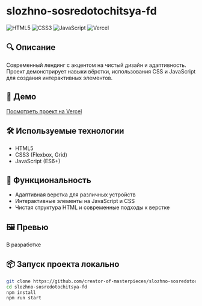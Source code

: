 # slozhno-sosredotochitsya-fd

![HTML5](https://img.shields.io/badge/HTML5-E34F26?style=flat&logo=html5&logoColor=white)
![CSS3](https://img.shields.io/badge/CSS3-1572B6?style=flat&logo=css3&logoColor=white)
![JavaScript](https://img.shields.io/badge/JavaScript-F7DF1E?style=flat&logo=javascript&logoColor=black)
![Vercel](https://img.shields.io/badge/Deployed%20on-Vercel-000000?style=flat&logo=vercel&logoColor=white)

## 🔍 Описание

Современный лендинг с акцентом на чистый дизайн и адаптивность. Проект демонстрирует навыки вёрстки, использования CSS и JavaScript для создания интерактивных элементов.

## 🚀 Демо

[Посмотреть проект на Vercel](https://slozhno-sosredotochitsya-fd.vercel.app)

## 🛠️ Используемые технологии

- HTML5
- CSS3 (Flexbox, Grid)
- JavaScript (ES6+)

## 🧩 Функциональность

- Адаптивная верстка для различных устройств
- Интерактивные элементы на JavaScript и CSS
- Чистая структура HTML и современные подходы к верстке

## 🖼 Превью

В разработке

## 📦 Запуск проекта локально

```bash
git clone https://github.com/creator-of-masterpieces/slozhno-sosredotochitsya-fd.git
cd slozhno-sosredotochitsya-fd
npm install
npm run start
